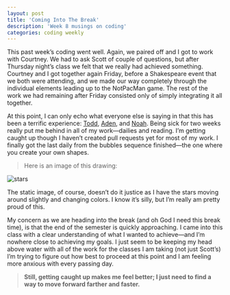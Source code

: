```yaml
---
layout: post
title: 'Coming Into The Break'
description: 'Week 8 musings on coding'
categories: coding weekly
---
```


This past week’s coding went well.  Again, we paired off and I got to work with Courtney.  We had to ask Scott of couple of questions, but after Thursday night’s class we felt that we really had achieved something.  Courtney and I got together again Friday, before a Shakespeare event that we both were attending, and we made our way completely through the individual elements leading up to the NotPacMan game.  The rest of the work we had remaining after Friday consisted only of simply integrating it all together.  

At this point, I can only echo what everyone else is saying in that this has been a terrific experience: [Todd]( http://tbreijak.github.io/blog/2016-03-03/Working-In-Pairs.html), [Aden]( http://adenj86.github.io/blog/2016-03-09/Mixed-Emotions.html), and [Noah]( http://noahmcmlln.github.io/blog/2016-03-09/i-luv-pseudocode.html).  Being sick for two weeks really put me behind in all of my work—dailies and reading.  I’m getting caught up though I haven’t created pull requests yet for most of my work.  I finally got the last daily from the bubbles sequence finished—the one where you create your own shapes.  

> Here is an image of this drawing:

![stars](http://davidlnowak.github.io/blog/images/Stars.png "Static Stars Image")

The static image, of course, doesn’t do it justice as I have the stars moving around slightly and changing colors.  I know it’s silly, but I’m really am pretty proud of this.

My concern as we are heading into the break (and oh God I need this break time), is that the end of the semester is quickly approaching.  I came into this class with a clear understanding of what I wanted to achieve—and I’m nowhere close to achieving my goals.  I just seem to be keeping my head above water with all of the work for the classes I am taking (not just Scott’s) I’m trying to figure out how best to proceed at this point and I am feeling more anxious with every passing day.  

> **Still, getting caught up makes me feel better; I just need to find a way to move forward farther and faster.**
